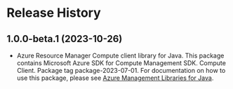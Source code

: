 # Release History

## 1.0.0-beta.1 (2023-10-26)

- Azure Resource Manager Compute client library for Java. This package contains Microsoft Azure SDK for Compute Management SDK. Compute Client. Package tag package-2023-07-01. For documentation on how to use this package, please see [Azure Management Libraries for Java](https://aka.ms/azsdk/java/mgmt).
